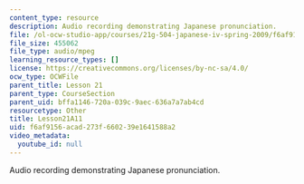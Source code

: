 ```yaml
---
content_type: resource
description: Audio recording demonstrating Japanese pronunciation.
file: /ol-ocw-studio-app/courses/21g-504-japanese-iv-spring-2009/f6af9156acad273f660239e1641588a2_Lesson21A11.mp3
file_size: 455062
file_type: audio/mpeg
learning_resource_types: []
license: https://creativecommons.org/licenses/by-nc-sa/4.0/
ocw_type: OCWFile
parent_title: Lesson 21
parent_type: CourseSection
parent_uid: bffa1146-720a-039c-9aec-636a7a7ab4cd
resourcetype: Other
title: Lesson21A11
uid: f6af9156-acad-273f-6602-39e1641588a2
video_metadata:
  youtube_id: null
---
```

Audio recording demonstrating Japanese pronunciation.